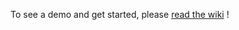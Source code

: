 To see a demo and get started, please [read the wiki](https://gitlab.com/tgeorgel/teamspeak-php-magicbot/-/wikis/home) !
